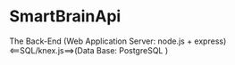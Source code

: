 # SmartBrainApi
The Back-End (Web Application Server: node.js + express)&lt;==SQL/knex.js==>(Data Base: PostgreSQL )
